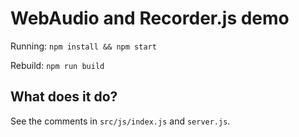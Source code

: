 # WebAudio and Recorder.js demo

Running: `npm install && npm start`

Rebuild: `npm run build`

## What does it do?

See the comments in `src/js/index.js` and `server.js`.

